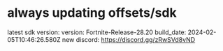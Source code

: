 # always updating offsets/sdk
latest sdk version:
version: Fortnite-Release-28.20
build_date: 2024-02-05T10:46:26.580Z
new discord:
https://discord.gg/zRwSVd8vND

